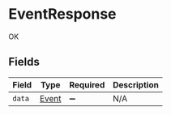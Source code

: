 # EventResponse

OK


## Fields

| Field                                 | Type                                  | Required                              | Description                           |
| ------------------------------------- | ------------------------------------- | ------------------------------------- | ------------------------------------- |
| `data`                                | [Event](../../models/shared/event.md) | :heavy_minus_sign:                    | N/A                                   |